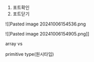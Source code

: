 



1. 포트확인
2. 포트닫기


![[Pasted image 20241006154536.png



![[Pasted image 20241006154905.png]]


array vs 

primitive type(원시타입)





